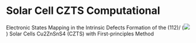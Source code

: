 # Solar Cell CZTS Computational
Electronic States Mapping in the Intrinsic Defects Formation of the (112)/ (<img src="https://render.githubusercontent.com/render/math?math=\overline{112}">) Solar Cells Cu2ZnSnS4 (CZTS) with First-principles Method
